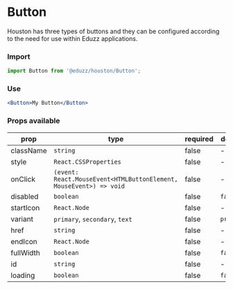 # Button

Houston has three types of buttons and they can be configured according to the need for use within Eduzz applications.

### Import

```js
import Button from '@eduzz/houston/Button';
```

### Use

```jsx
<Button>My Button</Button>
```

### Props available

| prop      | type                                                               | required | default   |
|-----------|--------------------------------------------------------------------|----------|-----------|
| className | `string`                                                           | false    | -         |
| style     | `React.CSSProperties`                                              | false    | -         |
| onClick   | `(event: React.MouseEvent<HTMLButtonElement, MouseEvent>) => void` | false    | -         |
| disabled  | `boolean`                                                          | false    | `false`   |
| startIcon | `React.Node`                                                       | false    | -         |
| variant   | `primary`, `secondary`, `text`                                     | false    | `primary` |
| href      | `string`                                                           | false    | -         |
| endIcon   | `React.Node`                                                       | false    | -         |
| fullWidth | `boolean`                                                          | false    | `false`   |
| id        | `string`                                                           | false    | -         |
| loading   | `boolean`                                                          | false    | `false`   |
